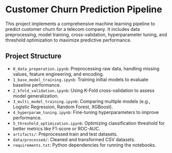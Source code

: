 # Customer Churn Prediction Pipeline

This project implements a comprehensive machine learning pipeline to predict customer churn for a telecom company. It includes data preprocessing, model training, cross-validation, hyperparameter tuning, and threshold optimization to maximize predictive performance.

## Project Structure

- `0_data_preperation.ipynb`: Preprocessing raw data, handling missing values, feature engineering, and encoding.
- `1_base_model_training.ipynb`: Training initial models to evaluate baseline performance.
- `2_kfold_validation.ipynb`: Using K-Fold cross-validation to assess model generalization.
- `3_multi_model_training.ipynb`: Comparing multiple models (e.g., Logistic Regression, Random Forest, XGBoost).
- `4_hyperparam_tuning.ipynb`: Fine-tuning hyperparameters to improve performance.
- `5_threshold_optimization.ipynb`: Optimizing classification threshold for better metrics like F1-score or ROC-AUC.
- `artifacts/`: Preprocessed train and test datasets.
- `data/processed/`: Cleaned and transformed CSV datasets.
- `requirements.txt`: Python dependencies for running the notebooks.
